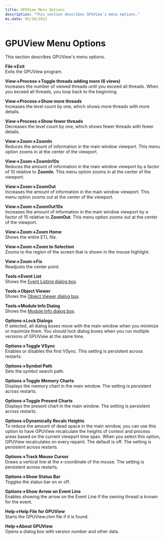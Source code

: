 ```yaml
---
title: GPUView Menu Options
description: "This section describes GPUView's menu options."
ms.date: 05/10/2022
---
```


# GPUView Menu Options  

This section describes GPUView's menu options.

**File->Exit**  
Exits the GPUView program.  

**View->Process->Toggle threads adding more (6 views)**  
Increases the number of viewed threads until you exceed all threads. When you exceed all threads, you loop back to the beginning.  

**View->Process->Show more threads**   
Increases the level count by one, which shows more threads with more details.  

**View->Process->Show fewer threads**  
Decreases the level count by one, which shows fewer threads with fewer details.  

**View->Zoom->ZoomIn**  
Reduces the amount of information in the main window viewport. This menu option zooms in at the center of the viewport.  

**View->Zoom->ZoomIn10x**  
Reduces the amount of information in the main window viewport by a factor of 10 relative to **ZoomIn**. This menu option zooms in at the center of the viewport.  

**View->Zoom->ZoomOut**  
Increases the amount of information in the main window viewport. This menu option zooms out at the center of the viewport.  

**View->Zoom->ZoomOut10x**  
Increases the amount of information in the main window viewport by a factor of 10 relative to **ZoomOut**. This menu option zooms out at the center of the viewport.  

**View->Zoom->Zoom Home**  
Shows the entire ETL file.  

**View->Zoom->Zoom to Selection**  
Zooms to the region of the screen that is shown in the mouse highlight.  

**View->Zoom->Fix**  
Readjusts the center point.  

**Tools->Event List**  
Shows the [Event Listing dialog box](event-listing-dialog-box.md).  

**Tools->Object Viewer**  
Shows the [Object Viewer dialog box](object-viewer-dialog-box.md).  

**Tools->Module Info Dialog**  
Shows the [Module Info dialog box](module-info-dialog-box.md).  

**Options->Lock Dialogs**  
If selected, all dialog boxes move with the main window when you minimize or maximize them. You should lock dialog boxes when you run multiple versions of GPUView at the same time.  

**Options->Toggle VSync**  
Enables or disables the first VSync. This setting is persistent across restarts.  

**Options->Symbol Path**  
Sets the symbol search path.  

**Options->Toggle Memory Charts**  
Displays the memory chart in the main window. The setting is persistent across restarts.  

**Options->Toggle Present Charts**  
Displays the present chart in the main window. The setting is persistent across restarts.  

**Options->Dynamically Recalc Heights**  
To reduce the amount of dead space in the main window, you can use this option to have GPUView recalculate the heights of context and process areas based on the current viewport time span. When you select this option, GPUView recalculates on every repaint. The default is off. The setting is persistent across restarts.  

**Options->Track Mouse Cursor**  
Draws a vertical line at the x-coordinate of the mouse. The setting is persistent across restarts.  

**Options->Show Status Bar**  
Toggles the status bar on or off.  

**Options->Show Arrow on Event Line**  
Enables showing the arrow on the Event Line if the owning thread is known for the event.  

**Help->Help File for GPUView**  
Starts the GPUView.chm file if it is found.  

**Help->About GPUView**  
Opens a dialog box with version number and other data.  
